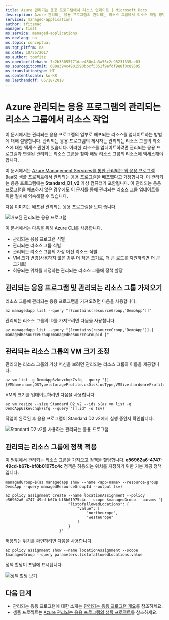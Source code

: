 ```yaml
---
title: Azure 관리되는 응용 프로그램에서 리소스 업데이트 | Microsoft Docs
description: Azure 관리되는 응용 프로그램의 관리되는 리소스 그룹에서 리소스 작업 방법을 설명합니다.
services: managed-applications
author: tfitzmac
manager: timlt
ms.service: managed-applications
ms.devlang: na
ms.topic: conceptual
ms.tgt_pltfrm: na
ms.date: 10/26/2017
ms.author: tomfitz
ms.openlocfilehash: 7c2b38055771dae458e4a3a56c2c98231335ae03
ms.sourcegitcommit: 688a394c4901590bbcf5351f9afdf9e8f0c89505
ms.translationtype: HT
ms.contentlocale: ko-KR
ms.lasthandoff: 05/18/2018
---
```

# <a name="work-with-resources-in-the-managed-resource-group-for-azure-managed-application"></a>Azure 관리되는 응용 프로그램의 관리되는 리소스 그룹에서 리소스 작업

이 문서에서는 관리되는 응용 프로그램의 일부로 배포되는 리소스를 업데이트하는 방법에 대해 설명합니다. 관리되는 응용 프로그램의 게시자는 관리되는 리소스 그룹의 리소스에 대한 액세스 권한이 있습니다. 이러한 리소스를 업데이트하려면 관리되는 응용 프로그램과 연결된 관리되는 리소스 그룹을 찾아 해당 리소스 그룹의 리소스에 액세스해야 합니다.

이 문서에서는 [Azure Management Services를 통한 관리되는 웹 응용 프로그램(IaaS)](https://github.com/Azure/azure-managedapp-samples/tree/master/samples/201-managed-web-app) 샘플 프로젝트에서 관리되는 응용 프로그램을 배포했다고 가정합니다. 이 관리되는 응용 프로그램에는 **Standard_D1_v2** 가상 컴퓨터가 포함됩니다. 이 관리되는 응용 프로그램을 배포하지 않은 경우에도 이 문서를 통해 관리되는 리소스 그룹 업데이트를 위한 절차에 익숙해질 수 있습니다.

다음 이미지는 배포된 관리되는 응용 프로그램을 보여 줍니다.

![배포된 관리되는 응용 프로그램](./media/update-managed-resources/deployed.png)

이 문서에서는 다음을 위해 Azure CLI를 사용합니다.

* 관리되는 응용 프로그램 식별
* 관리되는 리소스 그룹 식별
* 관리되는 리소스 그룹의 가상 머신 리소스 식별
* VM 크기 변경(사용하지 않은 경우 더 적은 크기로, 더 큰 로드를 지원하려면 더 큰 크기로)
* 허용되는 위치를 지정하는 관리되는 리소스 그룹에 정책 할당

## <a name="get-managed-application-and-managed-resource-group"></a>관리되는 응용 프로그램 및 관리되는 리소스 그룹 가져오기

리소스 그룹에 관리되는 응용 프로그램을 가져오려면 다음을 사용합니다.

```azurecli-interactive
az managedapp list --query "[?contains(resourceGroup,'DemoApp')]"
```

관리되는 리소스 그룹의 ID를 가져오려면 다음을 사용합니다.

```azurecli-interactive
az managedapp list --query "[?contains(resourceGroup,'DemoApp')].{ managedResourceGroup:managedResourceGroupId }"
```

## <a name="resize-vms-in-managed-resource-group"></a>관리되는 리소스 그룹의 VM 크기 조정

관리되는 리소스 그룹의 가상 머신을 보려면 관리되는 리소스 그룹의 이름을 제공합니다.

```azurecli-interactive
az vm list -g DemoApp6zkevchqk7sfq --query "[].{VMName:name,OSType:storageProfile.osDisk.osType,VMSize:hardwareProfile.vmSize}"
```

VM의 크기를 업데이트하려면 다음을 사용합니다.

```azurecli-interactive
az vm resize --size Standard_D2_v2 --ids $(az vm list -g DemoApp6zkevchqk7sfq --query "[].id" -o tsv)
```

작업이 완료된 후 응용 프로그램이 Standard D2 v2에서 실행 중인지 확인합니다. 

![Standard D2 v2를 사용하는 관리되는 응용 프로그램](./media/update-managed-resources/upgraded.png)

## <a name="apply-policy-to-managed-resource-group"></a>관리되는 리소스 그룹에 정책 적용

이 범위에서 관리되는 리소스 그룹을 가져오고 정책을 할당합니다. **e56962a6-4747-49cd-b67b-bf8b01975c4c** 정책은 허용되는 위치를 지정하기 위한 기본 제공 정책입니다.

```azurecli-interactive
managedGroup=$(az managedapp show --name <app-name> --resource-group DemoApp --query managedResourceGroupId --output tsv)

az policy assignment create --name locationAssignment --policy e56962a6-4747-49cd-b67b-bf8b01975c4c --scope $managedGroup --params '{
                            "listofallowedLocations": {
                                "value": [
                                    "northeurope",
                                    "westeurope"
                                ]
                            }
                        }'
```

허용되는 위치를 확인하려면 다음을 사용합니다.

```azurecli-interactive
az policy assignment show --name locationAssignment --scope $managedGroup --query parameters.listofallowedLocations.value
```

정책 할당이 포털에 표시됩니다.

![정책 할당 보기](./media/update-managed-resources/assignment.png)

## <a name="next-steps"></a>다음 단계

* 관리되는 응용 프로그램에 대한 소개는 [관리되는 응용 프로그램 개요](overview.md)를 참조하세요.
* 샘플 프로젝트는 [Azure 관리되는 응용 프로그램의 샘플 프로젝트](sample-projects.md)를 참조하세요.
